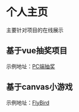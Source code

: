 # 个人主页

主要针对项目的在线展示

## 基于vue抽奖项目
示例地址：[PC端抽奖](https://renmingliang.github.io/examples/vue-lottery/)

## 基于canvas小游戏
示例地址：[FlyBird](https://renmingliang.github.io/examples/FlyBird/)
